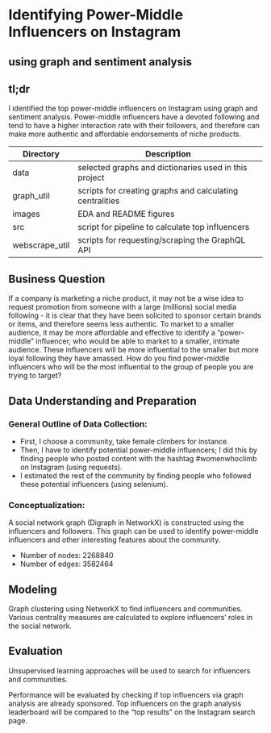 # Identifying Power-Middle Influencers on Instagram
## using graph and sentiment analysis

## tl;dr
I identified the top power-middle influencers on Instagram using graph and sentiment analysis. Power-middle influencers have a devoted following and tend to have a higher interaction rate with their followers, and therefore can make more authentic and affordable endorsements of niche products.

Directory | Description
------------ | -------------
data | selected graphs and dictionaries used in this project
graph_util | scripts for creating graphs and calculating centralities
images | EDA and README figures
src | script for pipeline to calculate top influencers
webscrape_util | scripts for requesting/scraping the GraphQL API

## Business Question

If a company is marketing a niche product, it may not be a wise idea to request promotion from someone with a large (millions) social media following - it is clear that they have been solicited to sponsor certain brands or items, and therefore seems less authentic. To market to a smaller audience, it may be more affordable and effective to identify a “power-middle” influencer, who would be able to market to a smaller, intimate audience. These influencers will be more influential to the smaller but more loyal following they have amassed. How do you find power-middle influencers who will be the most influential to the group of people you are trying to target?


## Data Understanding and Preparation

### General Outline of Data Collection:
 - First, I choose a community, take female climbers for instance.
 - Then, I have to identify potential power-middle influencers; I did this by finding people who posted content with the hashtag #womenwhoclimb on Instagram (using requests).
 - I estimated the rest of the community by finding people who followed these potential influencers (using selenium).

### Conceptualization:
A social network graph (Digraph in NetworkX) is constructed using the influencers and followers. This graph can be used to identify power-middle influencers and other interesting features about the community.
* Number of nodes: 2268840
* Number of edges: 3582464


## Modeling

Graph clustering using NetworkX to find influencers and communities. Various centrality measures are calculated to explore influencers’ roles in the social network.

## Evaluation
Unsupervised learning approaches will be used to search for influencers and communities.

Performance will be evaluated by checking if top influencers via graph analysis are already sponsored. Top influencers on the graph analysis leaderboard will be compared to the “top results” on the Instagram search page.
